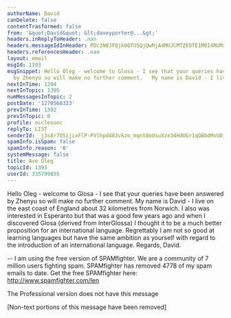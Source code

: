 ```yaml
---
authorName: David
canDelete: false
contentTrasformed: false
from: '&quot;David&quot; &lt;daveyporter@...&gt;'
headers.inReplyToHeader: .nan
headers.messageIdInHeader: PDc3N0JFQjk0QTU5QjQwMjA4MUJCMTZEOTE1M0I4RUMxQGRhdmlkPg==
headers.referencesHeader: .nan
layout: email
msgId: 1393
msgSnippet: Hello Oleg - welcome to Glosa - I see that your queries have been answered
  by Zhenyu so will make no further comment.   My name is David - I live on the east
nextInTime: 1394
nextInTopic: 1395
numMessagesInTopic: 2
postDate: '1270568323'
prevInTime: 1392
prevInTopic: 0
profile: ecclesonc
replyTo: LIST
senderId: _j3s8r7O5ijixFlP-PVlhpd483vkzo_mqnt8oOsuXze34HdUGr1qQ8bdMxUO_92iNZPLVN7KXMQq-vBB8gRuSitGnwMDATHwBQ
spamInfo.isSpam: false
spamInfo.reason: '0'
systemMessage: false
title: Ave Oleg
topicId: 1393
userId: 335799855
---
```


Hello Oleg - welcome to Glosa - I see that your queries have been answered by Zhenyu so will make no further comment.   My name is David - I live on the east coast of England about 32 kilometres from Norwich.   I also was interested in Esperanto but that was a good few years ago and when I discovered Glosa (derived from InterGlossa) I thought it to be a much better proposition for an international language.   Regrettably I am not so good at learning languages but have the same ambition as yourself with regard to the introduction of an international language.
   Regards,    David. 

--
I am using the free version of SPAMfighter.
We are a community of 7 million users fighting spam.
SPAMfighter has removed 4778 of my spam emails to date.
Get the free SPAMfighter here: http://www.spamfighter.com/len

The Professional version does not have this message


[Non-text portions of this message have been removed]



